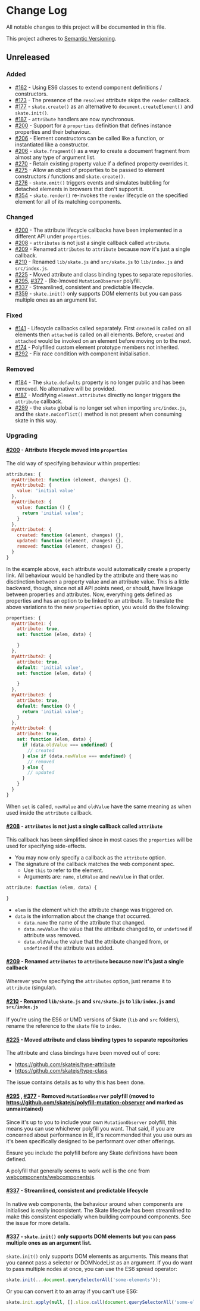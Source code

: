 # Change Log

All notable changes to this project will be documented in this file.

This project adheres to [Semantic Versioning](http://semver.org/).

## Unreleased

### Added

- [#162](https://github.com/skatejs/skatejs/issues/162) - Using ES6 classes to extend component definitions / constructors.
- [#173](https://github.com/skatejs/skatejs/issues/173) - The presence of the `resolved` attribute skips the `render` callback.
- [#177](https://github.com/skatejs/skatejs/issues/177) - `skate.create()` as an alternative to `document.createElement()` and `skate.init()`.
- [#187](https://github.com/skatejs/skatejs/issues/187) - `attribute` handlers are now synchronous.
- [#200](https://github.com/skatejs/skatejs/issues/200) - Support for a `properties` definition that defines instance properties and their behaviour.
- [#206](https://github.com/skatejs/skatejs/issues/206) - Element constructors can be called like a function, or instantiated like a constructor.
- [#206](https://github.com/skatejs/skatejs/issues/248) - `skate.fragment()` as a way to create a document fragment from almost any type of argument list.
- [#270](https://github.com/skatejs/skatejs/issues/270) - Retain existing property value if a defined property overrides it.
- [#275](https://github.com/skatejs/skatejs/issues/275) - Allow an object of properties to be passed to element constructors / functions and `skate.create()`.
- [#276](https://github.com/skatejs/skatejs/issues/276) - `skate.emit()` triggers events and simulates bubbling for detached elements in browsers that don't support it.
- [#354](https://github.com/skatejs/skatejs/issues/354) - `skate.render()` re-invokes the `render` lifecycle on the specified element for all of its matching components.

### Changed

- [#200](#user-content-200) - The attribute lifecycle callbacks have been implemented in a different API under `properties`.
- [#208](#user-content-208) - `attributes` is not just a single callback called `attribute`.
- [#209](#user-content-209) - Renamed `attributes` to `attribute` because now it's just a single callback.
- [#210](#user-content-210) - Renamed `lib/skate.js` and `src/skate.js` to `lib/index.js` and `src/index.js`.
- [#225](#user-content-225) - Moved attribute and class binding types to separate repositories.
- [#295](#user-content-295), [#377](#user-content-377) - (Re-)moved `MutationObserver` polyfill.
- [#337](#user-content-337) - Streamlined, consistent and predictable lifecycle.
- [#359](#user-content-359) - `skate.init()` only supports DOM elements but you can pass multiple ones as an argument list.

### Fixed

- [#141](https://github.com/skatejs/skatejs/issues/141) - Lifecycle callbacks called separately. First `created` is called on all elements then `attached` is called on all elements. Before, `created` and `attached` would be invoked on an element before moving on to the next.
- [#174](https://github.com/skatejs/skatejs/issues/174) - Polyfilled custom element prototype members not inherited.
- [#292](https://github.com/skatejs/skatejs/pull/292) - Fix race condition with component initialisation.

### Removed

- [#184](https://github.com/skatejs/skatejs/issues/184) - The `skate.defaults` property is no longer public and has been removed. No alternative will be provided.
- [#187](https://github.com/skatejs/skatejs/issues/187) - Modifying `element.attributes` directly no longer triggers the `attribute` callback.
- [#289](https://github.com/skatejs/skatejs/issues/289) - the `skate` global is no longer set when importing `src/index.js`, and the `skate.noConflict()` method is not present when consuming skate in this way.

### Upgrading

#### [#200](https://github.com/skatejs/skatejs/issues/200)<a name="200"></a> - Attribute lifecycle moved into `properties`

The old way of specifying behaviour within properties:

```js
attributes: {
  myAttribute1: function (element, changes) {},
  myAttribute2: {
    value: 'initial value'
  },
  myAttribute3: {
    value: function () {
      return 'initial value';
    }
  },
  myAttribute4: {
    created: function (element, changes) {},
    updated: function (element, changes) {},
    removed: function (element, changes) {},
  }
}
```

In the example above, each attribute would automatically create a property link. All behaviour would be handled by the attribute and there was no disctinction between a property value and an attribute value. This is a little backward, though, since not all API points need, or should, have linkage between properties and attributes. Now, everything gets defined as properties and has an option to be linked to an attribute. To translate the above variations to the new `properties` option, you would do the following:

```js
properties: {
  myAttribute1: {
    attribute: true,
    set: function (elem, data) {

    }
  },
  myAttribute2: {
    attribute: true,
    default: 'initial value',
    set: function (elem, data) {

    }
  },
  myAttribute3: {
    attribute: true,
    default: function () {
      return 'initial value';
    }
  },
  myAttribute4: {
    attribute: true,
    set: function (elem, data) {
      if (data.oldValue === undefined) {
        // created
      } else if (data.newValue === undefined) {
        // removed
      } else {
        // updated
      }
    }
  }
}
```

When `set` is called, `newValue` and `oldValue` have the same meaning as when used inside the `attribute` callback.

#### [#208](https://github.com/skatejs/skatejs/issues/208)<a name="208"></a> - `attributes` is not just a single callback called `attribute`

This callback has been simplified since in most cases the `properties` will be used for specifying side-effects.

- You may now only specify a callback as the `attribute` option.
- The signature of the callback matches the web component spec.
  - Use `this` to refer to the element.
  - Arguments are: `name`, `oldValue` and `newValue` in that order.

```js
attribute: function (elem, data) {

}
```

- `elem` is the element which the attribute change was triggered on.
- `data` is the information about the change that occurred.
  - `data.name` the name of the attribute that changed.
  - `data.newValue` the value that the attribute changed to, or `undefined` if attribute was removed.
  - `data.oldValue` the value that the attribute changed from, or `undefined` if the attribute was added.

#### [#209](https://github.com/skatejs/skatejs/issues/209)<a name="209"></a> - Renamed `attributes` to `attribute` because now it's just a single callback

Wherever you're specifying the `attributes` option, just rename it to `attribute` (singular).

#### [#210](https://github.com/skatejs/skatejs/issues/210)<a name="210"></a> - Renamed `lib/skate.js` and `src/skate.js` to `lib/index.js` and `src/index.js`

If you're using the ES6 or UMD versions of Skate (`lib` and `src` folders), rename the reference to the `skate` file to `index`.

#### [#225](https://github.com/skatejs/skatejs/issues/225)<a name="225"></a> - Moved attribute and class binding types to separate repositories

The attribute and class bindings have been moved out of core:

- https://github.com/skatejs/type-attribute
- https://github.com/skatejs/type-class

The issue contains details as to why this has been done.

#### [#295](https://github.com/skatejs/skatejs/issues/295) <a name="295"></a>, [#377](https://github.com/skatejs/skatejs/pull/377) <a name="377"></a> - Removed `MutationObserver` polyfill (moved to https://github.com/skatejs/polyfill-mutation-observer and marked as unmaintained)

Since it's up to you to include your own `MutationObserver` polyfill, this means you can use whichever polyfill you want. That said, if you are concerned about performance in IE, it's recommended that you use ours as it's been specifically designed to be performant over other offerings.

Ensure you include the polyfill before any Skate definitions have been defined.

A polyfill that generally seems to work well is the one from [webcomponents/webcomponentsjs](https://github.com/webcomponents/webcomponentsjs/blob/v0.7.15/MutationObserver.js).

#### [#337](https://github.com/skatejs/skatejs/issues/337)<a name="277"></a> - Streamlined, consistent and predictable lifecycle

In native web components, the behaviour around when components are initialised is really inconsistent. The Skate lifecycle has been streamlined to make this consistent especially when building compound components. See the issue for more details.

#### [#337](https://github.com/skatejs/skatejs/issues/337)<a name="277"></a> - `skate.init()` only supports DOM elements but you can pass multiple ones as an argument list.

`skate.init()` only supports DOM elements as arguments. This means that you cannot pass a selector or DOMNodeList as an argument. If you do want to pass multiple nodes at once, you can use the ES6 spread operator:

```js
skate.init(...document.querySelectorAll('some-elements'));
```

Or you can convert it to an array if you can't use ES6:

```js
skate.init.apply(null, [].slice.call(document.querySelectorAll('some-elements')));
```
